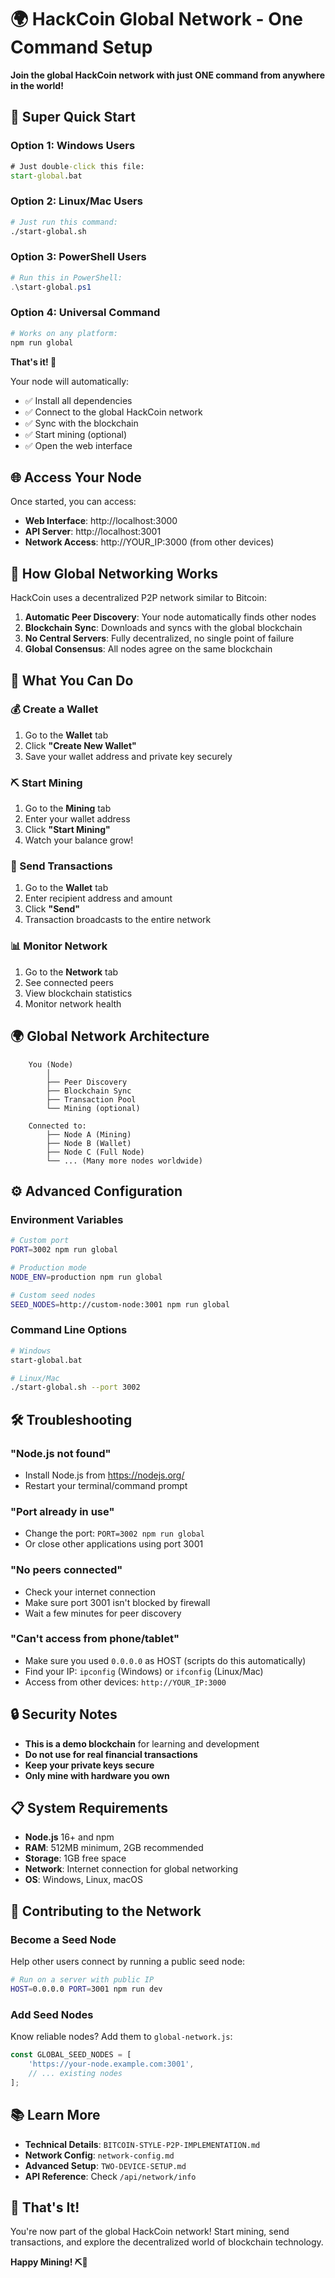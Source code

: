 # 🌍 HackCoin Global Network - One Command Setup

**Join the global HackCoin network with just ONE command from anywhere in the world!**

## 🚀 Super Quick Start

### Option 1: Windows Users
```cmd
# Just double-click this file:
start-global.bat
```

### Option 2: Linux/Mac Users  
```bash
# Just run this command:
./start-global.sh
```

### Option 3: PowerShell Users
```powershell
# Run this in PowerShell:
.\start-global.ps1
```

### Option 4: Universal Command
```bash
# Works on any platform:
npm run global
```

**That's it! 🎉** 

Your node will automatically:
- ✅ Install all dependencies
- ✅ Connect to the global HackCoin network  
- ✅ Sync with the blockchain
- ✅ Start mining (optional)
- ✅ Open the web interface

## 🌐 Access Your Node

Once started, you can access:
- **Web Interface**: http://localhost:3000
- **API Server**: http://localhost:3001
- **Network Access**: http://YOUR_IP:3000 (from other devices)

## 🔗 How Global Networking Works

HackCoin uses a decentralized P2P network similar to Bitcoin:

1. **Automatic Peer Discovery**: Your node automatically finds other nodes
2. **Blockchain Sync**: Downloads and syncs with the global blockchain
3. **No Central Servers**: Fully decentralized, no single point of failure
4. **Global Consensus**: All nodes agree on the same blockchain

## 🎯 What You Can Do

### 💰 Create a Wallet
1. Go to the **Wallet** tab
2. Click **"Create New Wallet"**
3. Save your wallet address and private key securely

### ⛏️ Start Mining
1. Go to the **Mining** tab  
2. Enter your wallet address
3. Click **"Start Mining"**
4. Watch your balance grow!

### 💸 Send Transactions
1. Go to the **Wallet** tab
2. Enter recipient address and amount
3. Click **"Send"**
4. Transaction broadcasts to the entire network

### 📊 Monitor Network
1. Go to the **Network** tab
2. See connected peers
3. View blockchain statistics
4. Monitor network health

## 🌍 Global Network Architecture

```
    You (Node)
        │
        ├── Peer Discovery
        ├── Blockchain Sync  
        ├── Transaction Pool
        └── Mining (optional)
        
    Connected to:
        ├── Node A (Mining)
        ├── Node B (Wallet)  
        ├── Node C (Full Node)
        └── ... (Many more nodes worldwide)
```

## ⚙️ Advanced Configuration

### Environment Variables
```bash
# Custom port
PORT=3002 npm run global

# Production mode
NODE_ENV=production npm run global

# Custom seed nodes
SEED_NODES=http://custom-node:3001 npm run global
```

### Command Line Options
```bash
# Windows
start-global.bat

# Linux/Mac  
./start-global.sh --port 3002
```

## 🛠️ Troubleshooting

### "Node.js not found"
- Install Node.js from https://nodejs.org/
- Restart your terminal/command prompt

### "Port already in use"
- Change the port: `PORT=3002 npm run global`
- Or close other applications using port 3001

### "No peers connected"
- Check your internet connection
- Make sure port 3001 isn't blocked by firewall
- Wait a few minutes for peer discovery

### "Can't access from phone/tablet"
- Make sure you used `0.0.0.0` as HOST (scripts do this automatically)
- Find your IP: `ipconfig` (Windows) or `ifconfig` (Linux/Mac)
- Access from other devices: `http://YOUR_IP:3000`

## 🔒 Security Notes

- **This is a demo blockchain** for learning and development
- **Do not use for real financial transactions**
- **Keep your private keys secure**
- **Only mine with hardware you own**

## 📋 System Requirements

- **Node.js** 16+ and npm
- **RAM**: 512MB minimum, 2GB recommended
- **Storage**: 1GB free space
- **Network**: Internet connection for global networking
- **OS**: Windows, Linux, macOS

## 🤝 Contributing to the Network

### Become a Seed Node
Help other users connect by running a public seed node:
```bash
# Run on a server with public IP
HOST=0.0.0.0 PORT=3001 npm run dev
```

### Add Seed Nodes
Know reliable nodes? Add them to `global-network.js`:
```javascript
const GLOBAL_SEED_NODES = [
    'https://your-node.example.com:3001',
    // ... existing nodes
];
```

## 📚 Learn More

- **Technical Details**: `BITCOIN-STYLE-P2P-IMPLEMENTATION.md`
- **Network Config**: `network-config.md`  
- **Advanced Setup**: `TWO-DEVICE-SETUP.md`
- **API Reference**: Check `/api/network/info`

## 🎉 That's It!

You're now part of the global HackCoin network! Start mining, send transactions, and explore the decentralized world of blockchain technology.

**Happy Mining! ⛏️💎**
